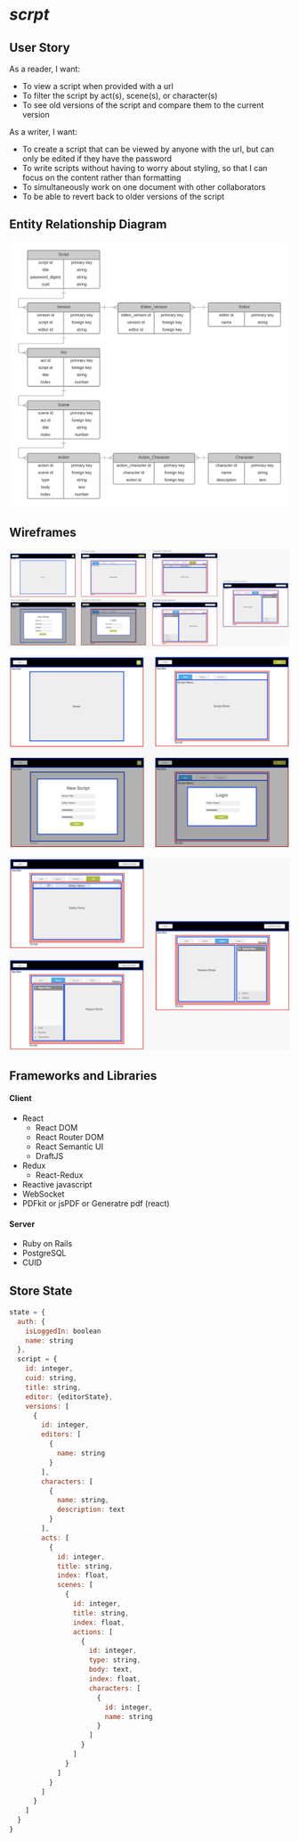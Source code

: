 # _scrpt_

## User Story

As a reader, I want:

* To view a script when provided with a url
* To filter the script by act(s), scene(s), or character(s)
* To see old versions of the script and compare them to the current version

As a writer, I want:

* To create a script that can be viewed by anyone with the  url, but can only be edited if they have the password
* To write scripts without having to worry about styling, so that I can focus on the content rather than formatting
* To simultaneously work on one document with other collaborators
* To be able to revert back to older versions of the script


## Entity Relationship Diagram

![erd](./public/erd.jpeg)

## Wireframes

![wireframes](./public/wireframe_all.jpeg)


![wireframes](./public/wireframe_1.jpeg)


![wireframes](./public/wireframe_2.jpeg)


## Frameworks and Libraries

#### Client

* React
  * React DOM
  * React Router DOM
  * React Semantic UI
  * DraftJS
* Redux
  * React-Redux
* Reactive javascript
* WebSocket
* PDFkit or jsPDF or Generatre pdf (react)

#### Server

* Ruby on Rails
* PostgreSQL
* CUID

## Store State

```javascript
state = {
  auth: {
    isLoggedIn: boolean
    name: string
  },
  script = {
    id: integer,
    cuid: string,
    title: string,
    editor: {editorState},
    versions: [
      {
        id: integer,
        editors: [
          {
            name: string
          }
        ],
        characters: [
          {
            name: string,
            description: text
          }
        ],
        acts: [
          {
            id: integer,
            title: string,
            index: float,
            scenes: [
              {
                id: integer,
                title: string,
                index: float,
                actions: [
                  {
                    id: integer,
                    type: string,
                    body: text,
                    index: float,
                    characters: [
                      {
                        id: integer,
                        name: string
                      }
                    ]
                  }
                ]
              }
            ]
          }
        ]
      }
    ]
  }
}
```
